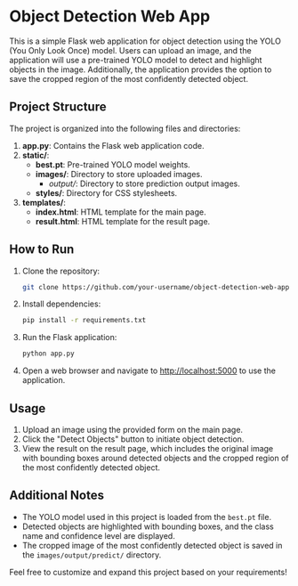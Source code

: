 # Object Detection Web App

This is a simple Flask web application for object detection using the YOLO (You Only Look Once) model. Users can upload an image, and the application will use a pre-trained YOLO model to detect and highlight objects in the image. Additionally, the application provides the option to save the cropped region of the most confidently detected object.

## Project Structure

The project is organized into the following files and directories:

1. **app.py**: Contains the Flask web application code.
2. **static/**:
    - **best.pt**: Pre-trained YOLO model weights.
    - **images/**: Directory to store uploaded images.
        - *output/*: Directory to store prediction output images.
    - **styles/**: Directory for CSS stylesheets.
3. **templates/**:
    - **index.html**: HTML template for the main page.
    - **result.html**: HTML template for the result page.

## How to Run

1. Clone the repository:

    ```bash
    git clone https://github.com/your-username/object-detection-web-app.git
    ```

2. Install dependencies:

    ```bash
    pip install -r requirements.txt
    ```

3. Run the Flask application:

    ```bash
    python app.py
    ```

4. Open a web browser and navigate to [http://localhost:5000](http://localhost:5000) to use the application.

## Usage

1. Upload an image using the provided form on the main page.
2. Click the "Detect Objects" button to initiate object detection.
3. View the result on the result page, which includes the original image with bounding boxes around detected objects and the cropped region of the most confidently detected object.

## Additional Notes

- The YOLO model used in this project is loaded from the `best.pt` file.
- Detected objects are highlighted with bounding boxes, and the class name and confidence level are displayed.
- The cropped image of the most confidently detected object is saved in the `images/output/predict/` directory.

Feel free to customize and expand this project based on your requirements!
